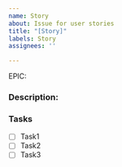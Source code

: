 ```yaml
---
name: Story
about: Issue for user stories
title: "[Story]"
labels: Story
assignees: ''

---
```


EPIC:

### Description:

### Tasks

-[ ] Task1
-[ ] Task2
-[ ] Task3

